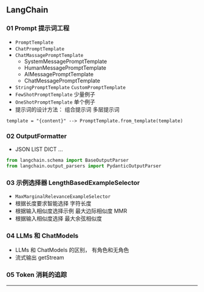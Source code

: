 ## LangChain
### 01 Prompt 提示词工程
- `PromptTemplate`
- `ChatPromptTemplate`
- `ChatMassagePromptTemplate`
  - SystemMessagePromptTemplate
  - HumanMessagePromptTemplate
  - AIMessagePromptTemplate
  - ChatMessagePromptTemplate
- `StringPromptTemplate` `CustomPromptTemplate`
- `FewShotPromptTemplate` 少量例子
- `OneShotPromptTemplate` 单个例子
- 提示词的设计方法： 组合提示词  多层提示词
```text
template = "{content}" --> PromptTemplate.from_template(template)
```
### 02 OutputFormatter
- JSON LIST DICT ...
```python
from langchain.schema import BaseOutputParser
from langchain.output_parsers import PydanticOutputParser
```
### 03 示例选择器 LengthBasedExampleSelector

- `MaxMarginalRelevanceExampleSelector`
- 根据长度要求智能选择  字符长度
- 根据输入相似度选择示例 最大边际相似度 MMR
- 根据输入相似度选择    最大余弦相似度

### 04 LLMs 和 ChatModels
- LLMs 和 ChatModels 的区别， 有角色和无角色
- 流式输出 getStream

### 05 Token 消耗的追踪

___


